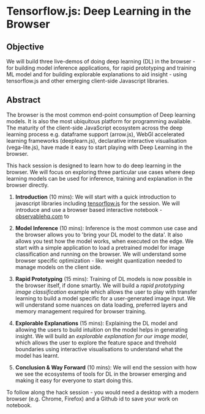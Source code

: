 # Tensorflow.js: Deep Learning in the Browser

## Objective 
We will build three live-demos of doing deep learning (DL) in the browser - for building model inference applications, for rapid prototyping and training ML model and for building explorable explanations to aid insight - using tensorflow.js and other emerging client-side Javascript libraries.

## Abstract
The browser is the most common end-point consumption of Deep learning models. It is also the most ubiquitous platform for programming available. The maturity of the client-side JavaScript ecosystem across the deep learning process e.g. dataframe support (arrow.js), WebGl accelerated learning frameworks (deeplearn.js), declarative interactive visualisation (vega-lite.js), have made it easy to start playing with Deep Learning in the browser.

This hack session is designed to learn how to do deep learning in the browser. We will focus on exploring three particular use cases where deep learning models can be used for inference, training and explanation in the browser directly. 

1. **Introduction** (10 mins): We will start with a quick introduction to javascript libraries including [tensorflow.js](https://js.tensorflow.com) for the session. We will introduce and use a browser based interactive notebook - [observablehq.com](https://observablehq.com) to 

2. **Model Inference** (10 mins): Inference is the most common use case and the browser allows you to 'bring your DL model to the data'. It also allows you test how the model works, when executed on the edge. We start with a simple application to load a pretrained model for image classification and running on the browser. We will understand some browser specific optimization - like weight quantization needed to manage models on the client side. 

3. **Rapid Prototyping** (15 mins): Training of DL models is now possible in the browser itself, if done smartly. We will build a *rapid prototyping image classification* example which allows the user to play with transfer learning to build a model specific for a user-generated image input. We will understand some nuances on data loading, preferred layers and memory management required for browser training.

4. **Explorable Explanations** (15 mins): Explaining the DL model and allowing the users to build intuition on the model helps in generating insight. We will build an *explorable explanation for our image model*, which allows the user to explore the feature space and threhold boundaries using interactive visualisations to understand what the model has learnt.

5. **Conclusion & Way Forward** (10 mins): We will end the session with how we see the ecosystems of tools for DL in the browser emerging and making it easy for everyone to start doing this.

To follow along the hack session - you would need a desktop with a modern browser (e.g. Chrome, Firefox) and a Github id to save your work on notebook.
